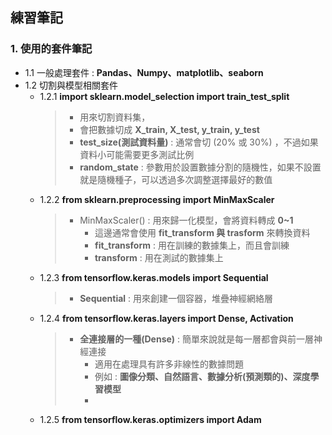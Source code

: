 ## 練習筆記
### 1. 使用的套件筆記
  * 1.1 一般處理套件 : **Pandas、Numpy、matplotlib、seaborn**
  * 1.2 切割與模型相關套件
     * 1.2.1 **import sklearn.model_selection import train_test_split**
        > * 用來切割資料集，
          > * 會把數據切成 **X_train, X_test, y_train, y_test**
          > * **test_size(測試資料量)** : 通常會切 (20% 或 30%) ，不過如果資料小可能需要更多測試比例
          > * **random_state** : 參數用於設置數據分割的隨機性，如果不設置就是隨機種子，可以透過多次調整選擇最好的數值
     * 1.2.2 **from sklearn.preprocessing import MinMaxScaler**
        > * MinMaxScaler() : 用來歸一化模型，會將資料轉成 **0~1**
        >   * 這邊通常會使用 **fit_transform 與 trasform** 來轉換資料
        >   * **fit_transform** : 用在訓練的數據集上，而且會訓練
        >   * **transform** : 用在測試的數據集上
     * 1.2.3 **from tensorflow.keras.models import Sequential**
        > * **Sequential** : 用來創建一個容器，堆疊神經網絡層
     * 1.2.4 **from tensorflow.keras.layers import Dense, Activation**
        > * **全連接層的一種(Dense)** : 簡單來說就是每一層都會與前一層神經連接
        >   * 適用在處理具有許多非線性的數據問題
        >   * 例如 : **圖像分類、自然語言、數據分析(預測類的)、深度學習模型**
        >   * 
     * 1.2.5 **from tensorflow.keras.optimizers import Adam**
